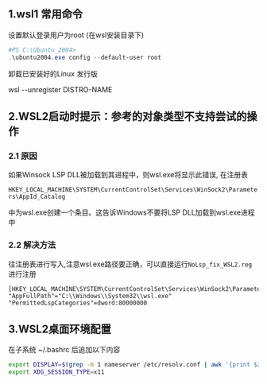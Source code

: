## 1.wsl1 常用命令

设置默认登录用户为root (在wsl安装目录下)

```powershell
#PS C:\Ubuntu_2004> 
.\ubuntu2004.exe config --default-user root
```

卸载已安装好的Linux 发行版

wsl --unregister DISTRO-NAME

## 2.WSL2启动时提示：参考的对象类型不支持尝试的操作

### 2.1 原因

如果Winsock LSP DLL被加载到其进程中，则wsl.exe将显示此错误, 在注册表

`HKEY_LOCAL_MACHINE\SYSTEM\CurrentControlSet\Services\WinSock2\Parameters\AppId_Catalog`

中为wsl.exe创建一个条目。这告诉Windows不要将LSP DLL加载到wsl.exe进程中

### 2.2 解决方法

往注册表进行写入,注意wsl.exe路径要正确，可以直接运行`NoLsp_fix_WSL2.reg`进行注册

```
[HKEY_LOCAL_MACHINE\SYSTEM\CurrentControlSet\Services\WinSock2\Parameters\AppId_Catalog\0408F7A3]
"AppFullPath"="C:\\Windows\\System32\\wsl.exe"
"PermittedLspCategories"=dword:80000000
```

## 3.WSL2桌面环境配置
在子系统 ~/.bashrc 后追加以下内容

```bash
export DISPLAY=$(grep -m 1 nameserver /etc/resolv.conf | awk '{print $2}'):0
export XDG_SESSION_TYPE=x11
```

